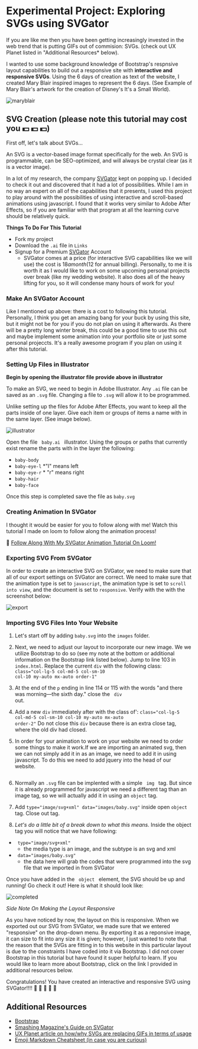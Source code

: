 # Experimental Project: Exploring SVGs using SVGator
If you are like me then you have been getting increasingly invested in the web trend that is putting GIFs out of commision: SVGs. (check out UX Planet listed in "Additional Resources* below).

I wanted to use some background knowledge of Bootstrap's respnsive layout capabilities to build out a responsive site with __interactive and responsive SVGs__. Using the 6 days of creation as text of the website, I created Mary Blair inspired images to represent the 6 days. (See Example of Mary Blair's artwork for the creation of Disney's It's a Small World).

![maryblair](Links/maryblair.jpg)

## SVG Creation (please note this tutorial may cost you :dollar: :dollar: :dollar:)
First off, let's talk about SVGs...

An SVG is a vector-based image format specifically for the web. An SVG is programmable, can be SEO-optimized, and will always be crystal clear (as it is a vector image).

In a lot of my research, the company [SVGator](https://www.svgator.com/) kept on popping up. I decided to check it out and discovered that it had a lot of possibilities. While I am in no way an expert on all of the capabilities that it presents, I used this project to play around with the possibilities of using interactive and scroll-based animations using javascript. I found that it works very similar to Adobe After Effects, so if you are familiar with that program at all the learning curve should be relatively quick. 

__Things To Do For This Tutorial__
* Fork my project
* Download the <code>.ai</code> file in <code>Links</code>
* Signup for a Premium [SVGator](https://www.svgator.com/) Account
  * SVGator comes at a price (for interactive SVG capabilities like we will use) the cost is $18 a month ($12 for annual billing). Personally, to me it is worth it as I would like to work on some upcoming personal projects over break (like my wedding website). It also does all of the heavy lifting for you, so it will condense many hours of work for you!

### Make An SVGator Account
Like I mentioned up above: there is a cost to following this tutorial. Personally, I think you get an amazing bang for your buck by using this site, but it might not be for you if you do not plan on using it afterwards. As there will be a pretty long winter break, this could be a good time to use this out and maybe implement some animation into your portfolio site or just some personal projeccts. It's a really awesome program if you plan on using it after this tutorial.

### Setting Up Files in Illustrator
**Begin by opening the illustrator file provide above in illustrator**

To make an SVG, we need to begin in Adobe Illustrator. Any <code>.ai</code> file can be saved as an <code>.svg</code> file. Changing a file to <code>.svg</code> will allow it to be programmed.

Unlike setting up the files for Adobe After Effects, you want to keep all the parts inside of one layer. Give each item or groups of items a name with in the same layer. (See image below).

![illustrator](Links/illustrator.jpg)

Open the file <code> baby.ai </code> illustrator. Using the groups or paths that currently exist rename the parts with in the layer the following:
* <code>baby-body</code>
* <code>baby-eye-l</code> *"l" means left
* <code>baby-eye-r</code> * "r" means right
* <code>baby-hair</code>
* <code>baby-face</code>

Once this step is completed save the file as  <code>baby.svg</code>

### Creating Animation In SVGator
I thought it would be easier for you to follow along with me! Watch this tutorial I made on loom to follow along the animation process!

:movie_camera:  [Follow Along With My SVGator Animation Tutorial On Loom!](https://www.loom.com/share/4ef3976b5bee4e6a8c1b19cd18ac1645)

### Exporting SVG From SVGator
In order to create an interactive SVG on SVGator, we need to make sure that all of our export settings on SVGator are correct. We need to make sure that the animation type is set to <code>javascript</code>, the animation type is set to <code>scroll into view</code>, and the document is set to <code>responsive</code>. Verify with the with the screenshot below:

![export](Links/export.png)


### Importing SVG Files Into Your Website

1. Let's start off by adding <code>baby.svg</code> into the <code>images</code> folder.

1. Next, we need to adjust our layout to incorporate our new image. We we utilize Bootstrap to do so (see my note at the bottom or additional information on the Bootstrap link listed below). Jump to line 103 in <code>index.html</code>. Replace the current <code>div</code> with the following class: 
<code> class="col-lg-5 col-md-5 col-sm-10 col-10 my-auto mx-auto order-1" </code>

1. At the end of the <code>p</code> ending in line 114 or 115 with the words "and there was morning—the sixth day." close the <code> div </code> out.

1. Add a new <code>div</code> immediately after with the class of':
<code>class="col-lg-5 col-md-5 col-sm-10 col-10 my-auto mx-auto order-2"</code>
Do not close this <code>div</code> because there is an extra close tag, where the old div had closed.

1. In order for your animation to work on your website we need to order some things to make it work.If we are importing an animated svg, then we can not simply add it in as an image, we need to add it in using javascript. To do this we need to add jquery into the head of our website.
<code> <script src="https://ajax.googleapis.com/ajax/libs/jquery/3.5.1/jquery.min.js"></script> </code>

1. Normally an <code>.svg</code> file can be implented with a simple <code> img </code> tag.
But since it is already programmed for javascript we need a different tag than an image tag, so we will actually add it in using an <code>object</code> tag.

1. Add <code>type="image/svg+xml" data="images/baby.svg"</code> inside open <code>object</code> tag. Close out tag.

  1. *Let's do a little bit of a break down to what this means.*
  Inside the object tag you will notice that we have following: 
* <code> type="image/svg+xml" </code>
  * the media type is an image, and the subtype is an svg and xml
* <code> data="images/baby.svg" </code> 
  * the data here will grab the codes that were programmed into the svg file that we imported in from SVGator
  
 Once you have added in the <code> object </code> element, the SVG should be up and running! Go check it out! Here is what it should look like:
 
 ![completed](Links/completed)
 
*Side Note On Making the Layout Responsive*
 
As you have noticed by now, the layout on this is responsive. When we exported out our SVG from SVGator, we made sure that we entered "responsive" on the drop-down menu. By exporting it as a reponsive image, it can size to fit into any size it is given; however, I just wanted to note that the reason that the SVGs are fitting in to this website in this particular layout is due to the constraints I have coded into it via Bootstrap. I did not cover Bootstrap in this tutorial but have found it super helpful to learn. If you would like to learn more about Bootstrap, click on the link I provided in additional resources below.


Congratulations! You have created an interactive and responsive SVG using SVGator!!!! :clap: :clap: :clap: :clap: :clap:

## Additional Resources

* [Bootstrap](https://getbootstrap.com/)
* [Smashing Magazine's Guide on SVGator](https://www.smashingmagazine.com/2018/07/animating-svg-files-svgator/)
* [UX Planet article on how/why SVGs are replacing GIFs in terms of usage](https://uxplanet.org/why-its-time-to-focus-on-svg-animations-the-story-of-svgator-ac87ff2912e2)
* [Emoji Markdown Cheatsheet (in case you are curious)](https://github.com/ikatyang/emoji-cheat-sheet/blob/master/README.md)
 
